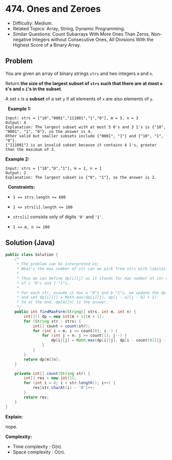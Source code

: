 # 474. Ones and Zeroes

- Difficulty: Medium.
- Related Topics: Array, String, Dynamic Programming.
- Similar Questions: Count Subarrays With More Ones Than Zeros, Non-negative Integers without Consecutive Ones, All Divisions With the Highest Score of a Binary Array.

## Problem

You are given an array of binary strings ```strs``` and two integers ```m``` and ```n```.

Return **the size of the largest subset of ```strs``` such that there are **at most** **```m```** **```0```**'s and **```n```** **```1```**'s in the subset**.

A set ```x``` is a **subset** of a set ```y``` if all elements of ```x``` are also elements of ```y```.

 
**Example 1:**

```
Input: strs = ["10","0001","111001","1","0"], m = 5, n = 3
Output: 4
Explanation: The largest subset with at most 5 0's and 3 1's is {"10", "0001", "1", "0"}, so the answer is 4.
Other valid but smaller subsets include {"0001", "1"} and {"10", "1", "0"}.
{"111001"} is an invalid subset because it contains 4 1's, greater than the maximum of 3.
```

**Example 2:**

```
Input: strs = ["10","0","1"], m = 1, n = 1
Output: 2
Explanation: The largest subset is {"0", "1"}, so the answer is 2.
```

 
**Constraints:**


	
- ```1 <= strs.length <= 600```
	
- ```1 <= strs[i].length <= 100```
	
- ```strs[i]``` consists only of digits ```'0'``` and ```'1'```.
	
- ```1 <= m, n <= 100```



## Solution (Java)

```java
public class Solution {
    /*
     * The problem can be interpreted as:
     * What's the max number of str can we pick from strs with limitation of m "0"s and n "1"s.
     *
     * Thus we can define dp[i][j] as it stands for max number of str can we pick from strs with limitation
     * of i "0"s and j "1"s.
     *
     * For each str, assume it has a "0"s and b "1"s, we update the dp array iteratively
     * and set dp[i][j] = Math.max(dp[i][j], dp[i - a][j - b] + 1).
     * So at the end, dp[m][n] is the answer.
     */
    public int findMaxForm(String[] strs, int m, int n) {
        int[][] dp = new int[m + 1][n + 1];
        for (String str : strs) {
            int[] count = count(str);
            for (int i = m; i >= count[0]; i--) {
                for (int j = n; j >= count[1]; j--) {
                    dp[i][j] = Math.max(dp[i][j], dp[i - count[0]][j - count[1]] + 1);
                }
            }
        }
        return dp[m][n];
    }

    private int[] count(String str) {
        int[] res = new int[2];
        for (int i = 0; i < str.length(); i++) {
            res[str.charAt(i) - '0']++;
        }
        return res;
    }
}
```

**Explain:**

nope.

**Complexity:**

* Time complexity : O(n).
* Space complexity : O(n).
